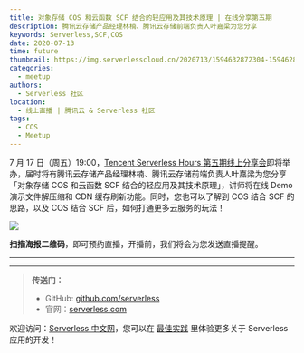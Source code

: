 ```yaml
---
title: 对象存储 COS 和云函数 SCF 结合的轻应用及其技术原理 | 在线分享第五期
description: 腾讯云存储产品经理林楠、腾讯云存储前端负责人叶嘉梁为您分享
keywords: Serverless,SCF,COS
date: 2020-07-13
time: future
thumbnail: https://img.serverlesscloud.cn/2020713/1594632872304-1594628616299-%E7%AC%AC%E4%BA%94%E6%9C%9Fwebinar%20banner%E5%89%AF%E6%9C%AC.jpg
categories:
  - meetup
authors:
  - Serverless 社区
location:
  - 线上直播 | 腾讯云 & Serverless 社区
tags:
  - COS
  - Meetup
---
```


7 月 17 日（周五）19:00，[Tencent Serverless Hours 第五期线上分享会](https://cloud.tencent.com/edu/learning/live-2818)即将举办，届时将有腾讯云存储产品经理林楠、腾讯云存储前端负责人叶嘉梁为您分享「对象存储 COS 和云函数 SCF 结合的轻应用及其技术原理」，讲师将在线 Demo 演示文件解压缩和 CDN 缓存刷新功能。同时，您也可以了解到 COS 结合 SCF 的思路，以及 COS 结合 SCF 后，如何打通更多云服务的玩法！

![](https://img.serverlesscloud.cn/2020713/1594628746036-%E7%AC%AC%E4%BA%94%E6%9C%9Fwebinar%E6%B5%B7%E6%8A%A5%E5%89%AF%E6%9C%AC.jpg)

**扫描海报二维码**，即可预约直播，开播前，我们将会为您发送直播提醒。

---
<div id='scf-deploy-iframe-or-md'></div>

---

> **传送门：**
> - GitHub: [github.com/serverless](https://github.com/serverless/serverless/blob/master/README_CN.md)
> - 官网：[serverless.com](https://serverless.com/)

欢迎访问：[Serverless 中文网](https://serverlesscloud.cn/)，您可以在 [最佳实践](https://serverlesscloud.cn/best-practice) 里体验更多关于 Serverless 应用的开发！
